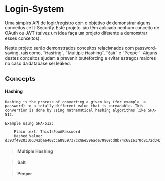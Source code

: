# Login-System

Uma simples API de login/registro com o objetivo de demonstrar alguns conceitos de It-Security. Este projeto não têm aplicado nenhum conceito de OAuth ou JWT (talvez um idea faça um projeto diferente a demonstrar esses conceitos).

Neste projeto serão demonstrados conceitos relacionados com password-saving, tais como, "Hashing", "Multiple Hashing", "Salt" e "Peeper". Alguns destes conceitos ajudam a prevenir bruteforcing e evitar estragos maiores no caso da database ser leaked.

## Concepts

#### Hashing

    Hashing is the process of converting a given key (for example, a password) to a totally different value that is unreadable. This convertion is done by using mathematical hashing algorithms like SHA-512.

    Example using SHA-512:

        Plain text: ThisIsNowAPassword
        Hashed Value: d393f49203106342ba64025ca8959737cc96e596ade79909cd8b74c6816170c8172d3422d114cfe8c528e9f934800db43c0c19c423227a5ca516de5f230d27a8




> #### Multiple Hashing

> #### Salt

> #### Peeper

